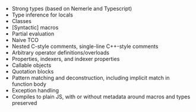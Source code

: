 - Strong types (based on Nemerle and Typescript)
- Type inference for locals
- Classes
- [Syntactic] macros
- Partial evaluation
- Naive TCO
- Nested C-style comments, single-line C++-style comments
- Arbitrary operator definitions/overloads
- Properties, indexers, and indexer properties
- Callable objects
- Quotation blocks
- Pattern matching and deconstruction, including implicit match in function body
- Exception handling
- Compiles to plain JS, with or without metadata around macros and types preserved
